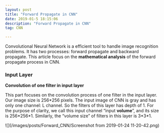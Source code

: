 ```yaml
---
layout: post
title: "Forward Propagate in CNN"
date: 2019-01-5 18:15:06 
description: "Forward Propagate in CNN"
tag: CNN

---
```




Convolutional Neural Network is a efficient tool to handle image recognition problems. It has two processes: forward propagate and backward propagate. This article focus on the **mathematical analysis** of the forward propagate process in CNN. 

### Input Layer 

**Convolution of one filter in input layer**

This part focuses on the convolution process of one filter in the input layer. Our image size is 256*256 pixels. The input image of CNN is gray and has only one channel: L channel. So the filters of this layer has depth of 1. For the purpose of clarity, we call this input channel “input **volume**”, and its size is 256\*256\*1. Similarly, the “volume size” of filters in this layer is 3\*3\*1. 

![](/images/posts/Forward_CNN/Screenshot from 2019-01-24 11-20-42.png)

